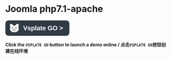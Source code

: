 # Joomla php7.1-apache

<a href="https://www.vsplate.com/?docker-compose=https://github.com/vsplate/dcenvs/joomla/php7.1-apache"><img alt="VSPLATE GO" src="https://raw.githubusercontent.com/vsplate/images/master/vsgo_btn.png" width="200px"></a>

**Click the `VSPLATE GO` button to launch a demo online / 点击`VSPLATE GO`按钮创建在线环境**